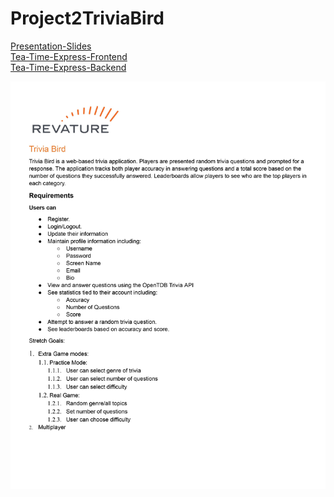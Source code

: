 # Project2TriviaBird

[Presentation-Slides](https://github.com/hwu5542/Trivia-Bird/blob/main/Project%202%20Presentation.pdf)<br>
[Tea-Time-Express-Frontend](https://github.com/hwu5542/TeaTimeExpressFront)<br>
[Tea-Time-Express-Backend](https://github.com/hwu5542/TeaTimeExpressBack)

![](./imgs/Trivia-Brid-Requirements.jpg)
